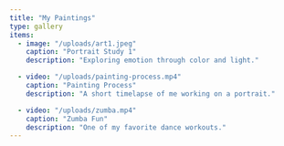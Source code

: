 ```yaml
---
title: "My Paintings"
type: gallery
items:
  - image: "/uploads/art1.jpeg"
    caption: "Portrait Study 1"
    description: "Exploring emotion through color and light."

  - video: "/uploads/painting-process.mp4"
    caption: "Painting Process"
    description: "A short timelapse of me working on a portrait."

  - video: "/uploads/zumba.mp4"
    caption: "Zumba Fun"
    description: "One of my favorite dance workouts."
---
```

